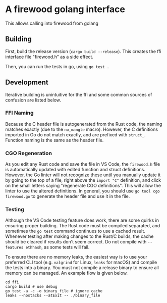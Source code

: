 # A firewood golang interface

This allows calling into firewood from golang

## Building

First, build the release version (`cargo build --release`). This creates the ffi
interface file "firewood.h" as a side effect.

Then, you can run the tests in go, using `go test .`

## Development
Iterative building is unintuitive for the ffi and some common sources of confusion are listed below.

### FFI Naming
Because the C header file is autogenerated from the Rust code, the naming matches exactly (due to the `no_mangle` macro). However, the C definitions imported in Go do not match exactly, and are prefixed with `struct_`. Function naming is the same as the header file.

### CGO Regeneration
As you edit any Rust code and save the file in VS Code, the `firewood.h` file is automatically updated with edited function and struct definitions. However, the Go linter will not recognize these until you manually update it by going to the top of a file, right above the `import "C"` definition, and click on the small letters saying "regenerate CGO definitions". This will allow the linter to use the altered definitions. In general, you should use `go tool cgo firewood.go` to generate the header file and use it in the file.

### Testing
Although the VS Code testing feature does work, there are some quirks in ensuring proper building. The Rust code must be compiled separated, and sometimes the `go test` command continues to use a cached result. Whenever testing after making changes to the Rust/C builds, the cache should be cleared if results don't seem correct. Do not compile with `--features ethhash`, as some tests will fail.

To ensure there are no memory leaks, the easiest way is to use your preferred CLI tool (e.g. `valgrind` for Linux, `leaks` for macOS) and compile the tests into a binary. You must not compile a release binary to ensure all memory can be managed. An example flow is given below.
```
cd ffi
cargo build # use debug
go test -a -c -o binary_file # ignore cache
leaks --nostacks --atExit -- ./binary_file
```